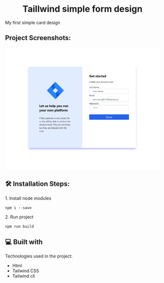 <h1 align="center" id="title">Taillwind simple form design</h1>

<p id="description">My first simple card design</p>

<h2>Project Screenshots:</h2>

<img src="img/bg.png" alt="project-screenshot" height="400/">

<h2>🛠️ Installation Steps:</h2>

<p>1. Install node modules</p>

```
npm i --save
```

<p>2. Run project</p>

```
npm run build
```

  
  
<h2>💻 Built with</h2>

Technologies used in the project:

*   Html
*   Tailwind CSS
*   Tailwind cli
